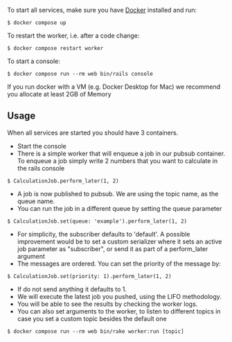 To start all services, make sure you have [Docker](https://www.docker.com/products/docker-desktop/) installed and run:

```
$ docker compose up
```

To restart the worker, i.e. after a code change:

```
$ docker compose restart worker
```

To start a console:

```
$ docker compose run --rm web bin/rails console
```

If you run docker with a VM (e.g. Docker Desktop for Mac) we recommend you allocate at least 2GB of Memory

## Usage

When all services are started you should have 3 containers.

- Start the console
- There is a simple worker that will enqueue a job in our pubsub container. To enqueue a job simply write 2 numbers that you want to calculate in the rails console

```
$ CalculationJob.perform_later(1, 2)
```
- A job is now published to pubsub. We are using the topic name, as the queue name.
- You can run the job in a different queue by setting the queue parameter
```
$ CalculationJob.set(queue: 'example').perform_later(1, 2)
```
- For simplicity, the subscriber defaults to 'default'. A possible improvement would be to set a custom serializer where it sets an active job parameter as "subscriber", or send it as part of a perform_later argument
- The messages are ordered. You can set the priority of the message by:
```
$ CalculationJob.set(priority: 1).perform_later(1, 2)
```
- If do not send anything it defaults to 1.
- We will execute the latest job you pushed, using the LIFO methodology.
- You will be able to see the results by checking the worker logs.
- You can also set arguments to the worker, to listen to different topics in case you set a custom topic besides the default one

```
$ docker compose run --rm web bin/rake worker:run [topic]
```
